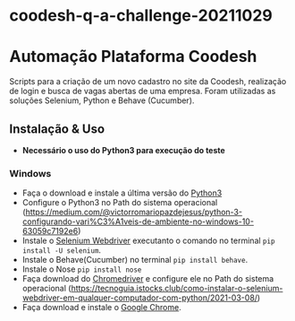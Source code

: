 # coodesh-q-a-challenge-20211029

# Automação Plataforma Coodesh
Scripts para a criação de um novo cadastro no site da Coodesh, realização de login e busca de vagas abertas de uma empresa. Foram utilizadas as soluções Selenium, Python e Behave (Cucumber).

## Instalação & Uso
- **Necessário o uso do Python3 para execução do teste**

### Windows

- Faça o download e instale  a última versão do [Python3](https://www.python.org/downloads/)
- Configure o Python3 no Path do sistema operacional (https://medium.com/@victorromariopazdejesus/python-3-configurando-vari%C3%A1veis-de-ambiente-no-windows-10-63059c7192e6)
- Instale o [Selenium Webdriver](https://tecnoguia.istocks.club/como-instalar-o-selenium-webdriver-em-qualquer-computador-com-python/2021-03-08/) executanto o comando no terminal `pip install -U selenium`.
- Instale o Behave(Cucumber) no terminal `pip install behave`.
- Instale o Nose `pip install nose`
- Faça download do [Chromedriver](https://chromedriver.storage.googleapis.com/index.html?path=89.0.4389.23/) e configure ele no Path do sistema operacional (https://tecnoguia.istocks.club/como-instalar-o-selenium-webdriver-em-qualquer-computador-com-python/2021-03-08/) 
- Faça download e instale o [Google Chrome]( https://www.google.com/chrome/browser/desktop/index.html).
